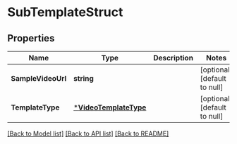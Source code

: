 # SubTemplateStruct

## Properties
Name | Type | Description | Notes
------------ | ------------- | ------------- | -------------
**SampleVideoUrl** | **string** |  | [optional] [default to null]
**TemplateType** | [***VideoTemplateType**](VideoTemplateType.md) |  | [optional] [default to null]

[[Back to Model list]](../README.md#documentation-for-models) [[Back to API list]](../README.md#documentation-for-api-endpoints) [[Back to README]](../README.md)



